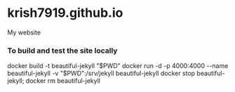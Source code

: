 # krish7919.github.io
My website


### To build and test the site locally

docker build -t beautiful-jekyll "$PWD"
docker run -d -p 4000:4000 --name beautiful-jekyll -v "$PWD":/srv/jekyll beautiful-jekyll
docker stop beautiful-jekyll; docker rm beautiful-jekyll

